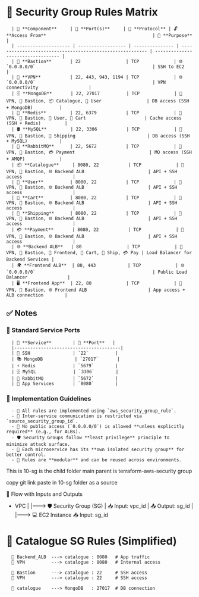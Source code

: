 # 🔐 Security Group Rules Matrix

      | 🧱 **Component**     | 🔢 **Port(s)**     | 🔄 **Protocol** | 🔓 **Access From**                                        | 📝 **Purpose**                     |
      | -------------------- | ------------------ | --------------- | --------------------------------------------------------- | ---------------------------------- |
      | 🔑 **Bastion**       | 22                 | TCP             | 🌐 `0.0.0.0/0`                                            | SSH to EC2                         |
      | 🔐 **VPN**           | 22, 443, 943, 1194 | TCP             | 🌐 `0.0.0.0/0`                                            | VPN connectivity                   |
      | 🗄️ **MongoDB**       | 22, 27017          | TCP             | 🔐 VPN, 🔑 Bastion, 📦 Catalogue, 👥 User                 | DB access (SSH + MongoDB)          |
      | 🧠 **Redis**         | 22, 6379           | TCP             | 🔐 VPN, 🔑 Bastion, 👥 User, 🛒 Cart                      | Cache access (SSH + Redis)         |
      | 🛢️ **MySQL**         | 22, 3306           | TCP             | 🔐 VPN, 🔑 Bastion, 🚚 Shipping                           | DB access (SSH + MySQL)            |
      | 🐇 **RabbitMQ**      | 22, 5672           | TCP             | 🔐 VPN, 🔑 Bastion, 💳 Payment                            | MQ access (SSH + AMQP)             |
      | 📦 **Catalogue**     | 8080, 22           | TCP             | 🔐 VPN, 🔑 Bastion, 🌐 Backend ALB                        | API + SSH access                   |
      | 👥 **User**          | 8080, 22           | TCP             | 🔐 VPN, 🔑 Bastion, 🌐 Backend ALB                        | API + SSH access                   |
      | 🛒 **Cart**          | 8080, 22           | TCP             | 🔐 VPN, 🔑 Bastion, 🌐 Backend ALB                        | API + SSH access                   |
      | 🚚 **Shipping**      | 8080, 22           | TCP             | 🔐 VPN, 🔑 Bastion, 🌐 Backend ALB                        | API + SSH access                   |
      | 💳 **Payment**       | 8080, 22           | TCP             | 🔐 VPN, 🔑 Bastion, 🌐 Backend ALB                        | API + SSH access                   |
      | 🌐 **Backend ALB**   | 80                 | TCP             | 🔐 VPN, 🔑 Bastion, 🔼 Frontend, 🛒 Cart, 🚚 Ship, 💳 Pay | Load Balancer for Backend Services |
      | 🌍 **Frontend ALB**  | 80, 443            | TCP             | 🌐 `0.0.0.0/0`                                            | Public Load Balancer               |
      | 🖥️ **Frontend App**  | 22, 80             | TCP             | 🔐 VPN, 🔑 Bastion, 🌐 Frontend ALB                       | App access + ALB connection        |

## ✅ Notes

### 🔢 Standard Service Ports

      | 💠 **Service**        | 🔌 **Port**   |
      |----------------------------------------|
      | 🔐 SSH                | `22`          |
      | 📚 MongoDB            | `27017`       |
      | ⚡ Redis              | `5679`        |
      | 🗄️ MySQL              | `3306`        |
      | 📨 RabbitMQ           | `5672`        |
      | 🧩 App Services       | `8080`        |


### 📘 Implementation Guidelines

      - 🧱 All rules are implemented using `aws_security_group_rule`.
      - 🔁 Inter-service communication is restricted via `source_security_group_id`.
      - 🚫 No public access (`0.0.0.0/0`) is allowed **unless explicitly required** (e.g., for ALBs).
      - 🛡️ Security Groups follow **least privilege** principle to minimize attack surface.
      - 🧩 Each microservice has its **own isolated security group** for better control.
      - 🔄 Rules are **modular** and can be reused across environments.


This is 10-sg is the child folder
main parent is terraform-aws-security group

copy git link  paste in 10-sg folder as a source

🔁 Flow with Inputs and Outputs
   * VPC
    |
    |---> 🛡️ Security Group (SG)
    |         📥 Input: vpc_id
    |         📤 Output: sg_id
    |
    |---> 💻 EC2 Instance
              📥 Input: sg_id



# 🔐 Catalogue SG Rules (Simplified)

      📜 Backend_ALB  ---> catalogue : 8080   # App traffic
      📜 VPN          ---> catalogue : 8080   # Internal access

      📜 Bastion      ---> catalogue : 22     # SSH access
      📜 VPN          ---> catalogue : 22     # SSH access

      📜 catalogue    ---> MongoDB   : 27017  # DB connection